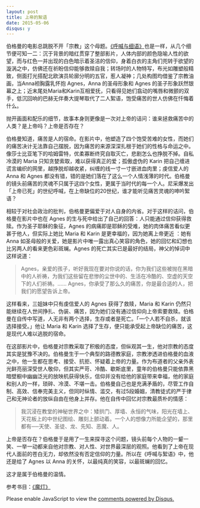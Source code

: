 ```yaml
---
layout: post
title: 上帝的絮语
date: 2015-05-06
disqus: y
---
```


伯格曼的电影总跳脱不开「宗教」这个母题。[《呼喊与细语》](http://movie.douban.com/subject/1296147/)也是一样，从几个细节便可知一二：沉于背景的暗红贯穿了整部影片，人体内部的颜色隐喻人性的欲望，而与红色一并出现的白色暗示着圣洁的信仰，身着白衣的主角们兜转于欲望的漩涡之中，仿佛还在祈盼信仰能够救赎自我；转场时的人物特写，布光如雕塑般精致，侧面打光搭配北欧演员轮廓分明的五官，惹人凝神；几处构图均借鉴了宗教油画，当Anna袒胸露乳怀抱 Agnes，Anna 的圣母形象和 Agnes 的圣子形象跃然银幕之上；近末尾处Maria和Karin互相爱抚，只看得见她们翕动的嘴唇和微颤的双手，低沉回响的巴赫无伴奏大提琴取代了二人絮语，饱受痛苦的世人仿佛在忏悔着什么。抛开画面和配乐的细节，故事本身则更像是一次对上帝的诘问：谁来拯救痛苦中的人类？是上帝吗？上帝是否存在？
伯格曼知道，痛苦是人的宿命。在影片中，他塑造了四个饱受苦难的女性，而她们的痛苦决计无法靠自己摆脱，因为痛苦的来源深深扎根于她们的性格与命运之中。像莎士比亚笔下的哈姆雷特，优柔寡断终究自取灭亡，悲剧怎么也挣脱不掉。自私冷漠的 Maria 只知贪婪索取，难以获得真正的爱；孤傲虚伪的 Karin 把自己缠进谎言编织的网里，越挣脱却越收紧，纠缠的线一寸一寸嵌进血肉里；虔信爱人的 Anna 和 Agnes 都没有错，错的是她们落在了这么一个人情浅薄的时代。伯格曼的镜头前痛苦的灵魂不只属于这四个女性，更属于当时代的每一个人。尼采爆发出「上帝已死」的世纪呼喊，在上帝缺位的20世纪，谁才能听见痛苦灵魂的呻吟絮语？

相较于对社会政治的批判，伯格曼更偏爱于对人自身的内省。对于这样的诘问，伯格曼在影片中也在 Agnes 的生与死中给出了自己的回答：人只能通过信仰获得救赎。作为圣子耶稣的象征，Agnes 的病痛即是耶稣的受难，她的肉体痛苦看似更甚于他人，但实际上她比 Maria 和 Karin 是更幸福的，因为她离上帝更近 ：她有 Anna 如圣母般的关爱，她是影片中唯一露出真心笑容的角色，她的回忆和幻想也比另两人的看来更色彩斑斓。Agnes 的死亡其实已是最好的结局，神父的悼词中这样说道：> Agnes，亲爱的孩子，听好我现在要对你说的话，你为我们这些被抛在黑暗中的人祈祷，为我们这些留在悲惨的尘世中的、生活在冷酷的、空虚的天空下的人们祈祷。…… Agnes，你承受了那么久的痛苦，你是最合适的人，把我们的愿望告诉上帝。这样看来，三姐妹中只有虔信爱人的 Agnes 获得了救赎，Maria 和 Karin 仍然只能继续在人世间挣扎、伪装、痛苦，因为她们没有通过信仰向上帝索要救赎。伯格曼在自传中写道，人无非有两个选择，生存或者是死亡。「一个人若不自杀，就该选择接受。」他让 Maria 和 Karin 选择了生存，便只能承受起上帝缺位的痛苦，这是现代人难以逃脱的宿命。

在这部影片中，伯格曼对宗教采取了积极的态度，但纵观其一生，他对宗教的态度其实是犹豫不决的。伯格曼生于一个典型的路德教家庭，宗教渗透进伯格曼的血液之中，他一生都在思考、接受、抗拒、怀疑着上帝的力量。作为布道者的父亲外表光鲜亮丽深受世人敬仰，但其实严苛、冷酷、歇斯底里，童年的伯格曼只能依靠黑暗壁橱中幽幽泛光的放映机获得快乐，信仰并没有给他的家庭带来幸福，他的家庭和别人的一样，琐碎、冷漠、不堪一击。伯格曼自己也是充满矛盾的，尽管工作自制、高效、信奉完美主义，但同时纵情、滥交，有过5段婚姻，清教徒式的严于律己和无神论者的放纵自由在他身上并存。他在自传中回忆对宗教最质朴的情感：> 我沉浸在教堂的神秘世界之中：矮拱门、厚墙、永恒的气味，阳光在墙上、天花板上的中世纪图绘、雕刻上颤动着。一个人的想像力所能企望的，那里都有──天使、圣徒、龙、先知、恶魔、人。
上帝是否存在？伯格曼于是用了一生来探寻这个问题，镜头前每个人物的一颦一笑、一举一动都来自他对宗教、对人性、对世界最深层的观照。他看到了上帝在现代人面前的苍白无力，却依然没有否定信仰的力量。所以在《呼喊与絮语》中，他还是给了 Agnes 以 Anna 的关怀，以最纯真的笑容，以最斑斓的回忆。这才是属于伯格曼的温情。参考书目：[《魔灯》](http://book.douban.com/subject/1228098/)<div id="disqus_thread"></div>
<script type="text/javascript">
    /* * * CONFIGURATION VARIABLES * * */
    var disqus_shortname = 'richor';
    
    /* * * DON'T EDIT BELOW THIS LINE * * */
    (function() {
        var dsq = document.createElement('script'); dsq.type = 'text/javascript'; dsq.async = true;
        dsq.src = '//' + disqus_shortname + '.disqus.com/embed.js';
        (document.getElementsByTagName('head')[0] || document.getElementsByTagName('body')[0]).appendChild(dsq);
    })();
</script>
<noscript>Please enable JavaScript to view the <a href="https://disqus.com/?ref_noscript" rel="nofollow">comments powered by Disqus.</a></noscript>